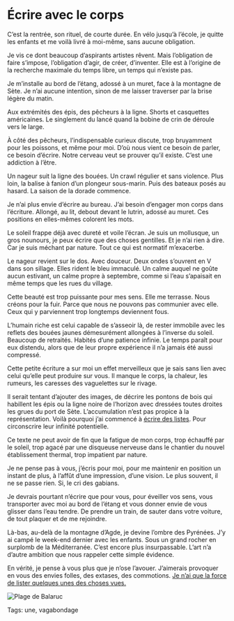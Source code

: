 # Écrire avec le corps

C’est la rentrée, son rituel, de courte durée. En vélo jusqu’à l’école, je quitte les enfants et me voilà livré à moi-même, sans aucune obligation.

Je vis ce dont beaucoup d’aspirants artistes rêvent. Mais l’obligation de faire s’impose, l’obligation d’agir, de créer, d’inventer. Elle est à l’origine de la recherche maximale du temps libre, un temps qui n’existe pas.

Je m’installe au bord de l’étang, adossé à un muret, face à la montagne de Sète. Je n’ai aucune intention, sinon de me laisser traverser par la brise légère du matin.

Aux extrémités des épis, des pêcheurs à la ligne. Shorts et casquettes américaines. Le singlement du lancé quand la bobine de crin de déroule vers le large.

À côté des pêcheurs, l’indispensable curieux discute, trop bruyamment pour les poissons, et même pour moi. D’où nous vient ce besoin de parler, ce besoin d’écrire. Notre cerveau veut se prouver qu’il existe. C’est une addiction à l’être.

Un nageur suit la ligne des bouées. Un crawl régulier et sans violence. Plus loin, la balise à fanion d’un plongeur sous-marin. Puis des bateaux posés au hasard. La saison de la dorade commence.

Je n’ai plus envie d’écrire au bureau. J’ai besoin d’engager mon corps dans l’écriture. Allongé, au lit, debout devant le lutrin, adossé au muret. Ces positions en elles-mêmes colorent les mots.

Le soleil frappe déjà avec dureté et voile l’écran. Je suis un mollusque, un gros nounours, je peux écrire que des choses gentilles. Et je n’ai rien à dire. Car je suis méchant par nature. Tout ce qui est normatif m’exacerbe.

Le nageur revient sur le dos. Avec douceur. Deux ondes s’ouvrent en V dans son sillage. Elles rident le bleu immaculé. Un calme auquel ne goûte aucun estivant, un calme propre à septembre, comme si l’eau s’apaisait en même temps que les rues du village.

Cette beauté est trop puissante pour mes sens. Elle me terrasse. Nous créons pour la fuir. Parce que nous ne pouvons pas communier avec elle. Ceux qui y parviennent trop longtemps deviennent fous.

L’humain riche est celui capable de s’asseoir là, de rester immobile avec les reflets des bouées jaunes démesurément allongées à l’inverse du soleil. Beaucoup de retraités. Habités d’une patience infinie. Le temps paraît pour eux distendu, alors que de leur propre expérience il n’a jamais été aussi compressé.

Cette petite écriture a sur moi un effet merveilleux que je sais sans lien avec celui qu’elle peut produire sur vous. Il manque le corps, la chaleur, les rumeurs, les caresses des vaguelettes sur le rivage.

Il serait tentant d’ajouter des images, de décrire les pontons de bois qui habillent les épis ou la ligne noire de l’horizon avec dressées toutes droites les grues du port de Sète. L’accumulation n’est pas propice à la représentation. Voilà pourquoi j’ai commencé à [écrire des listes](http://blog.tcrouzet.com/tag/buzzlitt/). Pour circonscrire leur infinité potentielle.

Ce texte ne peut avoir de fin que la fatigue de mon corps, trop échauffé par le soleil, trop agacé par une disqueuse nerveuse dans le chantier du nouvel établissement thermal, trop impatient par nature.

Je ne pense pas à vous, j’écris pour moi, pour me maintenir en position un instant de plus, à l’affût d’une impression, d’une vision. Le plus souvent, il ne se passe rien. Si, le cri des gabians.

Je devrais pourtant n’écrire que pour vous, pour éveiller vos sens, vous transporter avec moi au bord de l’étang et vous donner envie de vous glisser dans l’eau tendre. De prendre un train, de sauter dans votre voiture, de tout plaquer et de me rejoindre.

Là-bas, au-delà de la montagne d’Agde, je devine l’ombre des Pyrénées. J’y ai campé le week-end dernier avec les enfants. Sous un grand rocher en surplomb de la Méditerranée. C’est encore plus insurpassable. L’art n’a d’autre ambition que nous rappeler cette simple évidence.

En vérité, je pense à vous plus que je n’ose l’avouer. J’aimerais provoquer en vous des envies folles, des extases, des commotions. [Je n’ai que la force de lister quelques unes des choses vues.](http://blog.tcrouzet.com/2014/09/03/20-choses-vues-au-bord-de-letang/)

![Plage de Balaruc](http://blog.tcrouzet.comhttps://tcrouzet.com/images_tc/2014/09/plage.jpg)



Tags: une, vagabondage